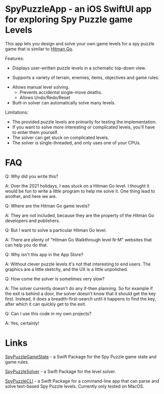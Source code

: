 # SpyPuzzleApp - an iOS SwiftUI app for exploring Spy Puzzle game Levels

This app lets you design and solve your own game levels for a spy puzzle game that is
similar to [Hitman Go](https://en.wikipedia.org/wiki/Hitman_Go).

Features:

+ Displays user-written puzzle levels in a schematic top-down view.
- Supports a variety of terrain, enemies, items, objectives and game rules.
+ Allows manual level solving.
  - Prevents accidental single-move deaths.
  - Allows Undo/Redo/Reset
+ Built-in solver can automatically solve many levels.

Limitations:

- The provided puzzle levels are primarily for testing the implementation.
- If you want to solve more interesting or complicated levels, you'll have to enter them yourself.
- The solver can get stuck on complicated levels.
- The solver is single-threaded, and only uses one of your CPUs.

# FAQ

Q: Why did you write this?

A: Over the 2021 holidays, I was stuck on a Hitman Go level. I thought it would be fun to write a
little program to help me solve it. One thing lead to another, and here we are.

Q: Where are the Hitman Go game levels?

A: They are not included, because they are the property of the Hitman Go developers and publishers.

Q: But I want to solve a particular Hitman Go level.

A: There are plenty of "Hitman Go Walkthrough level N-M" websites that can help you do that.

Q: Why isn't this app in the App Store?

A: Without clever puzzle levels it's not that interesting to end users. The graphics are a little sketchy,
and the UX is a little unpolished.

Q: How come the solver is sometimes very slow?

A: The solver currently doesn't do any if-then planning. So for example
if the exit is behind a door, the solver doesn't know that it should get the key first. Instead, it
does a breadth-first-search until it happens to find the key, after which it can quickly get to the exit.

Q: Can I use this code in my own projects?

A: Yes, certainly!

# Links

[SpyPuzzleGameState](https://github.com/jackpal/SpyPuzzleGameState) - a Swift Package for the
Spy Puzzle game state and game rules.

[SpyPuzzleSolver](https://github.com/jackpal/SpyPuzzleGameState) - a Swift Package for the level solver.

[SpyPuzzleCLI](https://github.com/jackpal/SpyPuzzleCLI) - a Swift Package for a command-line app that
can parse and solve text-based Spy Puzzle levels. Currently only tested on MacOS.
